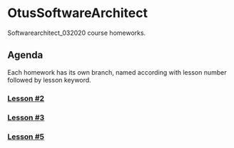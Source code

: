 # OtusSoftwareArchitect
Softwarearchitect_032020 course homeworks.

## Agenda
Each homework has its own branch, named according with lesson number followed by lesson keyword.

### [Lesson #2](https://github.com/DmitryAEfimov/otusSoftwareArchitect/tree/lesson02_dockerbase)

### [Lesson #3](https://github.com/DmitryAEfimov/otusSoftwareArchitect/tree/lesson03_minikubebase)

### [Lesson #5](https://github.com/DmitryAEfimov/otusSoftwareArchitect/tree/lesson05_minikubeadv)
